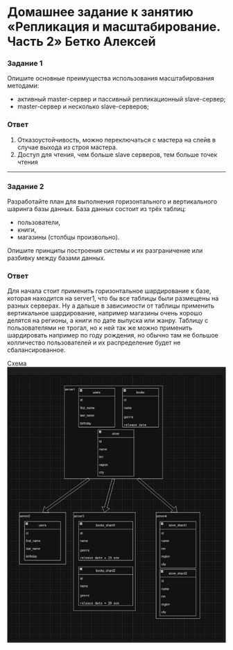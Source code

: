 # Домашнее задание к занятию «Репликация и масштабирование. Часть 2» Бетко Алексей

### Задание 1

Опишите основные преимущества использования масштабирования методами:

- активный master-сервер и пассивный репликационный slave-сервер; 
- master-сервер и несколько slave-серверов;

### Ответ

1. Отказоустойчивость, можно переключаться с мастера на слейв в случае выхода из строя мастера.
2. Доступ для чтения, чем больше slave серверов, тем больше точек чтения

---

### Задание 2

Разработайте план для выполнения горизонтального и вертикального шаринга базы данных. База данных состоит из трёх таблиц: 

- пользователи, 
- книги, 
- магазины (столбцы произвольно). 

Опишите принципы построения системы и их разграничение или разбивку между базами данных.

### Ответ

Для начала стоит применить горизонтальное шардирование к базе, которая находится на  server1, что бы все таблицы были размещены на разных серверах. Ну а дальше в зависимости от таблицы применить вертикальное шардирование, например магазины очень хорошо делятся на регионы, а книги по дате выпуска или жанру. Таблицу с пользователями не трогал, но к ней так же  можно применить шардировать например по году рождения, но обычно там не большое колличество пользователей и их распределение будет не сбалансированное. 

Схема
<img src = "image/image1.png" >

